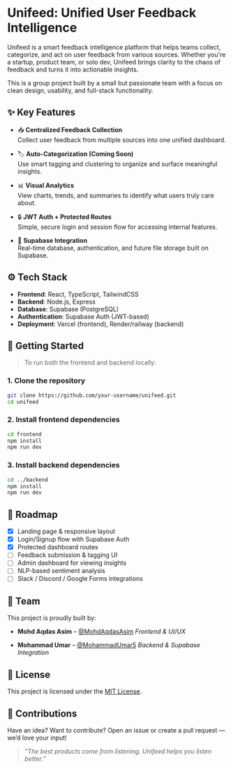 # Unifeed: Unified User Feedback Intelligence

Unifeed is a smart feedback intelligence platform that helps teams collect, categorize, and act on user feedback from various sources. Whether you're a startup, product team, or solo dev, Unifeed brings clarity to the chaos of feedback and turns it into actionable insights.

This is a group project built by a small but passionate team with a focus on clean design, usability, and full-stack functionality.

## ✨ Key Features

- 📥 **Centralized Feedback Collection**  
  Collect user feedback from multiple sources into one unified dashboard.

- 🏷️ **Auto-Categorization (Coming Soon)**  
  Use smart tagging and clustering to organize and surface meaningful insights.

- 📊 **Visual Analytics**  
  View charts, trends, and summaries to identify what users truly care about.

- 🔒 **JWT Auth + Protected Routes**  
  Simple, secure login and session flow for accessing internal features.

- 🔌 **Supabase Integration**  
  Real-time database, authentication, and future file storage built on Supabase.

## ⚙️ Tech Stack

- **Frontend**: React, TypeScript, TailwindCSS  
- **Backend**: Node.js, Express  
- **Database**: Supabase (PostgreSQL)  
- **Authentication**: Supabase Auth (JWT-based)  
- **Deployment**: Vercel (frontend), Render/railway (backend)

## 🚀 Getting Started

> To run both the frontend and backend locally:

### 1. Clone the repository
```bash
git clone https://github.com/your-username/unifeed.git
cd unifeed
````

### 2. Install frontend dependencies

```bash
cd frontend
npm install
npm run dev
```

### 3. Install backend dependencies

```bash
cd ../backend
npm install
npm run dev
```

## 📌 Roadmap

* [x] Landing page & responsive layout
* [x] Login/Signup flow with Supabase Auth
* [x] Protected dashboard routes
* [ ] Feedback submission & tagging UI
* [ ] Admin dashboard for viewing insights
* [ ] NLP-based sentiment analysis
* [ ] Slack / Discord / Google Forms integrations

## 👥 Team

This project is proudly built by:

* **Mohd Aqdas Asim** – [@MohdAqdasAsim](https://github.com/MohdAqdasAsim)
  *Frontend & UI/UX*

* **Mohammad Umar** – [@MohammadUmar5](https://github.com/MohammadUmar5)
  *Backend & Supabase Integration*

## 📄 License

This project is licensed under the [MIT License](LICENSE).

## 🙌 Contributions

Have an idea? Want to contribute? Open an issue or create a pull request — we’d love your input!

> *“The best products come from listening. Unifeed helps you listen better.”*